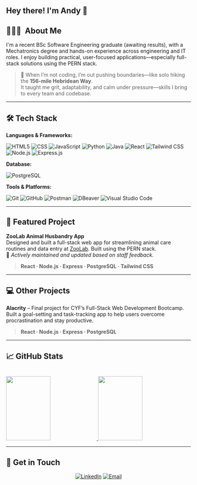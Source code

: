 <h2> Hey there! I'm Andy 👋</h2>

## 👨🏻‍💻 &nbsp;About Me

I'm a recent BSc Software Engineering graduate (awaiting results), with a Mechatronics degree and hands-on experience across engineering and IT roles. I enjoy building practical, user-focused applications—especially full-stack solutions using the PERN stack.

> 🥾 When I’m not coding, I’m out pushing boundaries—like solo hiking the **156-mile Hebridean Way**.  
> It taught me grit, adaptability, and calm under pressure—skills I bring to every team and codebase.

---

## 🛠 Tech Stack

**Languages & Frameworks:**

  ![HTML5](https://img.shields.io/badge/-HTML5-333333?style=flat&logo=HTML5)
  ![CSS](https://img.shields.io/badge/-CSS-333333?style=flat&logo=CSS3&logoColor=1572B6)
  ![JavaScript](https://img.shields.io/badge/-JavaScript-333333?style=flat&logo=javascript)
  ![Python](https://img.shields.io/badge/-Python-333333?style=flat&logo=python&logoColor=3776AB)
  ![Java](https://img.shields.io/badge/-Java-333333?style=flat&logo=java&logoColor=007396)
  ![React](https://img.shields.io/badge/-React-333333?style=flat&logo=react)
  ![Tailwind CSS](https://img.shields.io/badge/-TailwindCSS-333333?style=flat&logo=tailwindcss&logoColor=38B2AC)
  ![Node.js](https://img.shields.io/badge/-Node.js-333333?style=flat&logo=node.js)
  ![Express.js](https://img.shields.io/badge/-Express.js-333333?style=flat&logo=express)

**Database:**

  ![PostgreSQL](https://img.shields.io/badge/-PostgreSQL-333333?style=flat&logo=postgresql)

**Tools & Platforms:**

  ![Git](https://img.shields.io/badge/-Git-333333?style=flat&logo=git)
  ![GitHub](https://img.shields.io/badge/-GitHub-333333?style=flat&logo=github)
  ![Postman](https://img.shields.io/badge/-Postman-333333?style=flat&logo=postman&logoColor=FF6C37)
  ![DBeaver](https://img.shields.io/badge/-DBeaver-333333?style=flat)
  ![Visual Studio Code](https://img.shields.io/badge/-Visual%20Studio%20Code-333333?style=flat&logo=visual-studio-code&logoColor=007ACC)

---

## 🐾 Featured Project
  **ZooLab Animal Husbandry App**  
  Designed and built a full-stack web app for streamlining animal care routines and data entry at [ZooLab](https://www.linkedin.com/company/zoolabuk/). Built using the PERN stack.  
  📌 *Actively maintained and updated based on staff feedback.* 
  > **React · Node.js · Express · PostgreSQL · Tailwind CSS**

---

## 💻 Other Projects

**Alacrity** – Final project for CYF’s Full-Stack Web Development Bootcamp.  
Built a goal-setting and task-tracking app to help users overcome procrastination and stay productive.
> **React · Node.js · Express · PostgreSQL**

---

## 📈 GitHub Stats

<br/>
<a href="https://github.com/andy-robertson">
  <img height="175em" width="49%" src="https://github-readme-stats.vercel.app/api?username=andy-robertson&theme=buefy&show_icons=true" />
  <img height="175em" width="49%" src="https://github-readme-stats.vercel.app/api/top-langs/?username=andy-robertson&theme=buefy&layout=compact" />
</a>
<br/>

---

## 🤝 Get in Touch

<p align="center">
<a href="https://www.linkedin.com/in/andy~robertson/"><img alt="LinkedIn" src="https://img.shields.io/badge/LinkedIn-Andy%20Robertson-blue?style=flat-square&logo=linkedin"></a>
<a href="mailto:andy.robertson@posgteo.uk"><img alt="Email" src="https://img.shields.io/badge/Email-andy.robertson@posteo.uk-blue?style=flat-square&logo=gmail"></a>
</p>
